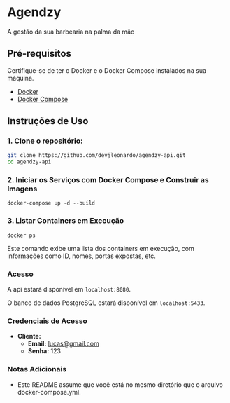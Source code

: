# Agendzy

A gestão da sua barbearia na palma da mão

## Pré-requisitos

Certifique-se de ter o Docker e o Docker Compose instalados na sua máquina.

- [Docker](https://www.docker.com/get-started)
- [Docker Compose](https://docs.docker.com/compose/install/)

## Instruções de Uso

### 1. Clone o repositório:

```bash
git clone https://github.com/devjleonardo/agendzy-api.git
cd agendzy-api
```

### 2. Iniciar os Serviços com Docker Compose e Construir as Imagens

```git
docker-compose up -d --build
```

### 3. Listar Containers em Execução

```git
docker ps
```

Este comando exibe uma lista dos containers em execução, com informações como ID, nomes, portas expostas, etc.

### Acesso

A api estará disponível em `localhost:8080`.

O banco de dados PostgreSQL estará disponível em `localhost:5433`.

### Credenciais de Acesso

- **Cliente:**
  - **Email:** lucas@gmail.com
  - **Senha:** 123

### Notas Adicionais

- Este README assume que você está no mesmo diretório que o arquivo docker-compose.yml.
